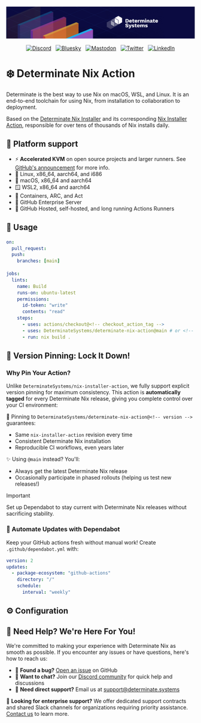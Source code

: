 <p align="center">
  <a href="https://determinate.systems" target="_blank"><img src="https://raw.githubusercontent.com/determinatesystems/.github/main/.github/banner.jpg"></a>
</p>
<p align="center">
  &nbsp;<a href="https://determinate.systems/discord" target="_blank"><img alt="Discord" src="https://img.shields.io/discord/1116012109709463613?style=for-the-badge&logo=discord&logoColor=%23ffffff&label=Discord&labelColor=%234253e8&color=%23e4e2e2"></a>&nbsp;
  &nbsp;<a href="https://bsky.app/profile/determinate.systems" target="_blank"><img alt="Bluesky" src="https://img.shields.io/badge/Bluesky-0772D8?style=for-the-badge&logo=bluesky&logoColor=%23ffffff"></a>&nbsp;
  &nbsp;<a href="https://hachyderm.io/@determinatesystems" target="_blank"><img alt="Mastodon" src="https://img.shields.io/badge/Mastodon-6468fa?style=for-the-badge&logo=mastodon&logoColor=%23ffffff"></a>&nbsp;
  &nbsp;<a href="https://twitter.com/DeterminateSys" target="_blank"><img alt="Twitter" src="https://img.shields.io/badge/Twitter-303030?style=for-the-badge&logo=x&logoColor=%23ffffff"></a>&nbsp;
  &nbsp;<a href="https://www.linkedin.com/company/determinate-systems" target="_blank"><img alt="LinkedIn" src="https://img.shields.io/badge/LinkedIn-1667be?style=for-the-badge&logo=linkedin&logoColor=%23ffffff"></a>&nbsp;
</p>

# ️❄️ Determinate Nix Action

Determinate is the best way to use Nix on macOS, WSL, and Linux.
It is an end-to-end toolchain for using Nix, from installation to collaboration to deployment.

Based on the [Determinate Nix Installer](https://github.com/DeterminateSystems/nix-installer) and its corresponding [Nix Installer Action](https://github.com/DeterminateSystems/nix-installer-action), responsible for over tens of thousands of Nix installs daily.

## 🫶 Platform support

- ⚡ **Accelerated KVM** on open source projects and larger runners. See [GitHub's announcement](https://github.blog/changelog/2023-02-23-hardware-accelerated-android-virtualization-on-actions-windows-and-linux-larger-hosted-runners/) for more info.
- 🐧 Linux, x86_64, aarch64, and i686
- 🍏 macOS, x86_64 and aarch64
- 🪟 WSL2, x86_64 and aarch64
- 🐋 Containers, ARC, and Act
- 🐙 GitHub Enterprise Server
- 💁 GitHub Hosted, self-hosted, and long running Actions Runners

## ️🔧 Usage

```yaml
on:
  pull_request:
  push:
    branches: [main]

jobs:
  lints:
    name: Build
    runs-on: ubuntu-latest
    permissions:
      id-token: "write"
      contents: "read"
    steps:
      - uses: actions/checkout@<!-- checkout_action_tag -->
      - uses: DeterminateSystems/determinate-nix-action@main # or <!-- version --> to pin to a release
      - run: nix build .
```

## 📌 Version Pinning: Lock It Down!

### Why Pin Your Action?

Unlike `DeterminateSystems/nix-installer-action`, we fully support explicit version pinning for maximum consistency.
This action is **automatically tagged** for every Determinate Nix release, giving you complete control over your CI environment:

📍 Pinning to `DeterminateSystems/determinate-nix-action@<!-- version -->` guarantees:
  - Same `nix-installer-action` revision every time
  - Consistent Determinate Nix <!-- version --> installation
  - Reproducible CI workflows, even years later

✨ Using `@main` instead? You'll:
  - Always get the latest Determinate Nix release
  - Occasionally participate in phased rollouts (helping us test new releases!)

> [!IMPORTANT]  
> Set up Dependabot to stay current with Determinate Nix releases without sacrificing stability.

### 🤖 Automate Updates with Dependabot

Keep your GitHub actions fresh without manual work! Create `.github/dependabot.yml` with:

```yaml
version: 2
updates:
  - package-ecosystem: "github-actions"
    directory: "/"
    schedule:
      interval: "weekly"
```

## ️⚙️ Configuration

<!-- table -->

## 🛟 Need Help? We're Here For You!

We're committed to making your experience with Determinate Nix as smooth as possible. If you encounter any issues or have questions, here's how to reach us:

- 🐛 **Found a bug?** [Open an issue](https://github.com/DeterminateSystems/determinate-nix-action/issues/new) on GitHub
- 💬 **Want to chat?** Join our [Discord community](https://determinate.systems/discord) for quick help and discussions
- 📧 **Need direct support?** Email us at [support@determinate.systems](mailto:support@determinate.systems)

🤝 **Looking for enterprise support?** We offer dedicated support contracts and shared Slack channels for organizations requiring priority assistance. [Contact us](mailto:support@determinate.systems) to learn more.